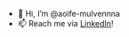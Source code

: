 - 👋 Hi, I’m @aoife-mulvennna
- 📫 Reach me via [LinkedIn](https://www.linkedin.com/in/aoife-mulvenna/)!

<!---
aoife-mulvennna/aoife-mulvennna is a ✨ special ✨ repository because its `README.md` (this file) appears on your GitHub profile.
You can click the Preview link to take a look at your changes.
--->
